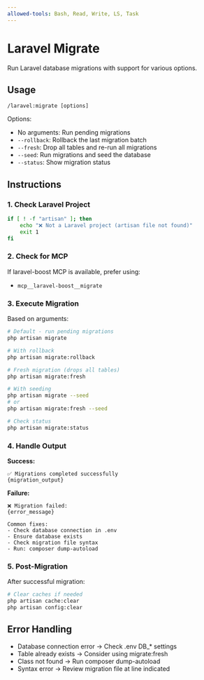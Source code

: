 ```yaml
---
allowed-tools: Bash, Read, Write, LS, Task
---
```


# Laravel Migrate

Run Laravel database migrations with support for various options.

## Usage
```
/laravel:migrate [options]
```

Options:
- No arguments: Run pending migrations
- `--rollback`: Rollback the last migration batch
- `--fresh`: Drop all tables and re-run all migrations
- `--seed`: Run migrations and seed the database
- `--status`: Show migration status

## Instructions

### 1. Check Laravel Project
```bash
if [ ! -f "artisan" ]; then
    echo "❌ Not a Laravel project (artisan file not found)"
    exit 1
fi
```

### 2. Check for MCP
If laravel-boost MCP is available, prefer using:
- `mcp__laravel-boost__migrate`

### 3. Execute Migration

Based on arguments:

```bash
# Default - run pending migrations
php artisan migrate

# With rollback
php artisan migrate:rollback

# Fresh migration (drops all tables)
php artisan migrate:fresh

# With seeding
php artisan migrate --seed
# or
php artisan migrate:fresh --seed

# Check status
php artisan migrate:status
```

### 4. Handle Output

**Success:**
```
✅ Migrations completed successfully
{migration_output}
```

**Failure:**
```
❌ Migration failed:
{error_message}

Common fixes:
- Check database connection in .env
- Ensure database exists
- Check migration file syntax
- Run: composer dump-autoload
```

### 5. Post-Migration

After successful migration:
```bash
# Clear caches if needed
php artisan cache:clear
php artisan config:clear
```

## Error Handling

- Database connection error → Check .env DB_* settings
- Table already exists → Consider using migrate:fresh
- Class not found → Run composer dump-autoload
- Syntax error → Review migration file at line indicated